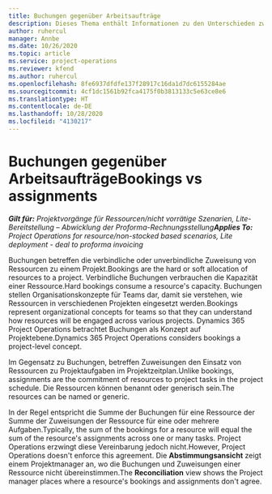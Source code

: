 ```yaml
---
title: Buchungen gegenüber Arbeitsaufträge
description: Dieses Thema enthält Informationen zu den Unterschieden zwischen Ressourcenbuchungen und Ressourcenarbeitsaufträgen.
author: ruhercul
manager: Annbe
ms.date: 10/26/2020
ms.topic: article
ms.service: project-operations
ms.reviewer: kfend
ms.author: ruhercul
ms.openlocfilehash: 8fe6937dfdfe137f28917c16da1d7dc6155284ae
ms.sourcegitcommit: 4cf1dc1561b92fca4175f0b3813133c5e63ce8e6
ms.translationtype: HT
ms.contentlocale: de-DE
ms.lasthandoff: 10/28/2020
ms.locfileid: "4130217"
---
```

# <a name="bookings-vs-assignments"></a><span data-ttu-id="63ca7-103">Buchungen gegenüber Arbeitsaufträge</span><span class="sxs-lookup"><span data-stu-id="63ca7-103">Bookings vs assignments</span></span>

<span data-ttu-id="63ca7-104">_**Gilt für:** Projektvorgänge für Ressourcen/nicht vorrätige Szenarien, Lite-Bereitstellung – Abwicklung der Proforma-Rechnungsstellung_</span><span class="sxs-lookup"><span data-stu-id="63ca7-104">_**Applies To:** Project Operations for resource/non-stocked based scenarios, Lite deployment - deal to proforma invoicing_</span></span>

<span data-ttu-id="63ca7-105">Buchungen betreffen die verbindliche oder unverbindliche Zuweisung von Ressourcen zu einem Projekt.</span><span class="sxs-lookup"><span data-stu-id="63ca7-105">Bookings are the hard or soft allocation of resources to a project.</span></span> <span data-ttu-id="63ca7-106">Verbindliche Buchungen verbrauchen die Kapazität einer Ressource.</span><span class="sxs-lookup"><span data-stu-id="63ca7-106">Hard bookings consume a resource's capacity.</span></span> <span data-ttu-id="63ca7-107">Buchungen stellen Organisationskonzepte für Teams dar, damit sie verstehen, wie Ressourcen in verschiedenen Projekten eingesetzt werden.</span><span class="sxs-lookup"><span data-stu-id="63ca7-107">Bookings represent organizational concepts for teams so that they can understand how resources will be engaged across various projects.</span></span> <span data-ttu-id="63ca7-108">Dynamics 365 Project Operations betrachtet Buchungen als Konzept auf Projektebene.</span><span class="sxs-lookup"><span data-stu-id="63ca7-108">Dynamics 365 Project Operations considers bookings a project-level concept.</span></span> 

<span data-ttu-id="63ca7-109">Im Gegensatz zu Buchungen, betreffen Zuweisungen den Einsatz von Ressourcen zu Projektaufgaben im Projektzeitplan.</span><span class="sxs-lookup"><span data-stu-id="63ca7-109">Unlike bookings, assignments are the commitment of resources to project tasks in the project schedule.</span></span> <span data-ttu-id="63ca7-110">Die Ressourcen können benannt oder generisch sein.</span><span class="sxs-lookup"><span data-stu-id="63ca7-110">The resources can be named or generic.</span></span> 

<span data-ttu-id="63ca7-111">In der Regel entspricht die Summe der Buchungen für eine Ressource der Summe der Zuweisungen der Ressource für eine oder mehrere Aufgaben.</span><span class="sxs-lookup"><span data-stu-id="63ca7-111">Typically, the sum of the bookings for a resource will equal the sum of the resource's assignments across one or many tasks.</span></span> <span data-ttu-id="63ca7-112">Project Operations erzwingt diese Vereinbarung jedoch nicht.</span><span class="sxs-lookup"><span data-stu-id="63ca7-112">However, Project Operations doesn't enforce this agreement.</span></span> <span data-ttu-id="63ca7-113">Die **Abstimmungsansicht** zeigt einem Projektmanager an, wo die Buchungen und Zuweisungen einer Ressource nicht übereinstimmen.</span><span class="sxs-lookup"><span data-stu-id="63ca7-113">The **Reconciliation** view shows the Project manager places where a resource's bookings and assignments don't agree.</span></span>
